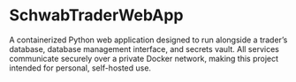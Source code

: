 # SchwabTraderWebApp
A containerized Python web application designed to run alongside a trader’s database, database management interface, and secrets vault. All services communicate securely over a private Docker network, making this project intended for personal, self-hosted use.
